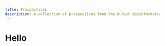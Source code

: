 ```yaml
---
title: Prospectives
description: A collection of prospectives from the Munich bioinformatics student council
---
```


# Hello